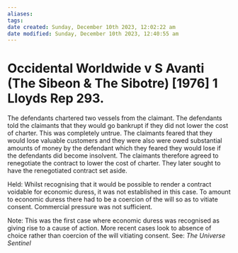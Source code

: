 ```yaml
---
aliases: 
tags: 
date created: Sunday, December 10th 2023, 12:02:22 am
date modified: Sunday, December 10th 2023, 12:40:55 am
---
```


# Occidental Worldwide v S Avanti (The Sibeon & The Sibotre) [1976] 1 Lloyds Rep 293.

The defendants chartered two vessels from the claimant. The defendants told the claimants that they would go bankrupt if they did not lower the cost of charter. This was completely untrue. The claimants feared that they would lose valuable customers and they were also were owed substantial amounts of money by the defendant which they feared they would lose if the defendants did become insolvent. The claimants therefore agreed to renegotiate the contract to lower the cost of charter. They later sought to have the renegotiated contract set aside.  

  

Held: Whilst recognising that it would be possible to render a contract voidable for economic duress, it was not established in this case. To amount to economic duress there had to be a coercion of the will so as to vitiate consent. Commercial pressure was not sufficient.  

  

Note: This was the first case where economic duress was recognised as giving rise to a cause of action. More recent cases look to absence of choice rather than coercion of the will vitiating consent. See: _The Universe Sentinel_
